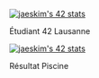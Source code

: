 [![jaeskim's 42 stats](https://badge42.herokuapp.com/api/stats/lduboulo?privacyEmail=true&darkmode=true)](https://github.com/JaeSeoKim/badge42)


Étudiant 42 Lausanne

[![jaeskim's 42 stats](https://badge42.herokuapp.com/api/stats/lduboulo?cursus=C%20Piscine&darmode=true&privacyEmail=true)](https://github.com/JaeSeoKim/badge42)

Résultat Piscine
